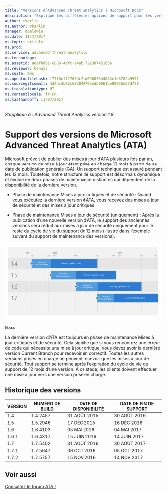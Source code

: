 ```yaml
---
title: "Versions d’Advanced Threat Analytics | Microsoft Docs"
description: "Explique les différentes options de support pour les versions de Microsoft Advanced Threat Analytics (ATA)."
author: rkarlin
ms.author: rkarlin
manager: mbaldwin
ms.date: 11/7/2017
ms.topic: article
ms.prod: 
ms.service: advanced-threat-analytics
ms.technology: 
ms.assetid: a8afbd91-c888-4dfc-94ab-72e38745163e
ms.reviewer: bennyl
ms.suite: ems
ms.openlocfilehash: f77f8ef71765dc71d690876d4043e1b3702b9971
ms.sourcegitcommit: 4d2ac5b02c682840703edb0661be09055d57d728
ms.translationtype: HT
ms.contentlocale: fr-FR
ms.lasthandoff: 11/07/2017
---
```

*S’applique à : Advanced Threat Analytics version 1.8*

# <a name="support-for-microsoft-advanced-threat-analytics-ata-versions"></a>Support des versions de Microsoft Advanced Threat Analytics (ATA)

Microsoft prévoit de publier des mises à jour d’ATA plusieurs fois par an, chaque version de mise à jour étant prise en charge 12 mois à partir de sa date de publication générale (GA). Un support technique est assuré pendant les 12 mois. Toutefois, notre structure de support est désormais dynamique et évolue en deux phases de maintenance distinctes qui dépendent de la disponibilité de la dernière version.

-   Phase de maintenance Mises à jour critiques et de sécurité : Quand vous exécutez la dernière version d’ATA, vous recevez des mises à jour de sécurité et des mises à jour critiques.

-   Phase de maintenance Mises à jour de sécurité (uniquement) : Après la publication d’une nouvelle version d’ATA, le support des anciennes versions sera réduit aux mises à jour de sécurité uniquement pour le reste du cycle de vie du support de 12 mois (illustré dans l’exemple suivant du support de maintenance des versions).
 
![Exemple de support de maintenance des versions](media/versions.png)

> [!Note]
> La dernière version d’ATA est toujours en phase de maintenance Mises à jour critiques et de sécurité. Cela signifie que si vous rencontrez une erreur de code qui nécessite une mise à jour critique, vous devez avoir la dernière version Current Branch pour recevoir un correctif. Toutes les autres versions prises en charge ne peuvent recevoir que les mises à jour de sécurité. Tout support se termine après l’expiration du cycle de vie du support de 12 mois d’une version. À ce stade, les clients doivent effectuer une mise à jour vers une version prise en charge.

## <a name="version-history"></a>Historique des versions

|VERSION|NUMÉRO DE BUILD|DATE DE DISPONIBILITÉ| DATE DE FIN DE SUPPORT|
|----|----|----|----|
|1.4|1.4.2457|31 AOÛT 2015|30 AOÛT 2016|
|1.5|1.5.2946|17 DÉC 2015|16 DÉC 2016|
|1.6|1.6.4103|05 MAI 2016|04 MAI 2017|
|1.6.1|1.6.4317|15 JUIN 2016|14 JUIN 2017|
|1.7|1.7.5402|31 AOÛT 2016|30 AOÛT 2017|
|1.7.1|1.7.5647|06 OCT 2016|05 OCT 2017|
|1.7.2|1.7.5757|15 NOV 2016|14 NOV 2017|





## <a name="see-also"></a>Voir aussi
[Consultez le forum ATA !](https://social.technet.microsoft.com/Forums/security/home?forum=mata)
